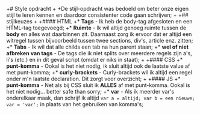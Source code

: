 +# Style opdracht
 +
 +De stijl-opdracht was bedoeld om beter onze eigen stijl te leren kennen en daardoor consistenter code gaan schrijven; 
 +
 +## stijlkeuzes
 +
 +#### HTML
 +* __Tags__ - Ik heb de body-tag afgesloten en een HTML-tag toegevoegd;
 +* __Ruimte__ - Ik wil altijd genoeg ruimte tussen de __body__ en alles wat daarbinnen zit. Daarnaast zorg ik ervoor dat er altijd een witregel tussen bijvoorbeeld tussen twee sections, div's, article enz. zitten; 
 +* __Tabs__ - Ik wil dat alle childs een tab na hun parent staan;
 +* __wel of niet afbreken van tags__ - De tags die ik niet splits over meerdere regels zijn a's, li's (etc.) en in dit geval script (omdat er niks in staat);
 +
 +#### CSS
 +* __punt-komma__ - Ookal is het niet nodig, ik sluit altijd ook de laatste value af met punt-komma;
 +* __curly-brackets__ - Curly-brackets wil ik altijd een regel onder m'n laatste declaration. Dit zorgt voor overzicht;
 +
 +#### JS
 +* __punt-komma__ - Net als bij CSS sluit ik __ALLES__ af met punt-komma. Ookal is het niet nodig... better safe than sorry;
 +* __var__ - Als ik meerder var's onderelkaar maak, dan schrijf ik altijd ```var a = altijd; var b = een nieuwe; var = 'var';``` in plaats van het gebruiken van komma's;

